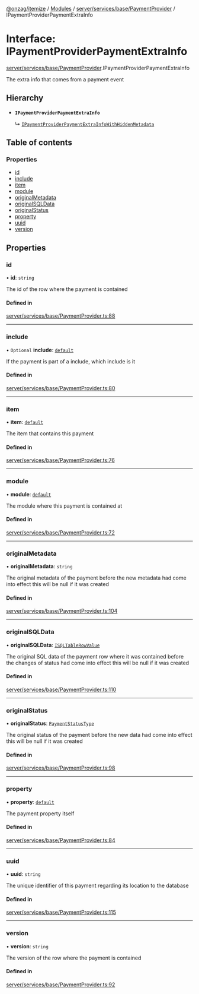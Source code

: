 [@onzag/itemize](../README.md) / [Modules](../modules.md) / [server/services/base/PaymentProvider](../modules/server_services_base_PaymentProvider.md) / IPaymentProviderPaymentExtraInfo

# Interface: IPaymentProviderPaymentExtraInfo

[server/services/base/PaymentProvider](../modules/server_services_base_PaymentProvider.md).IPaymentProviderPaymentExtraInfo

The extra info that comes from a payment event

## Hierarchy

- **`IPaymentProviderPaymentExtraInfo`**

  ↳ [`IPaymentProviderPaymentExtraInfoWithHiddenMetadata`](server_services_base_PaymentProvider.IPaymentProviderPaymentExtraInfoWithHiddenMetadata.md)

## Table of contents

### Properties

- [id](server_services_base_PaymentProvider.IPaymentProviderPaymentExtraInfo.md#id)
- [include](server_services_base_PaymentProvider.IPaymentProviderPaymentExtraInfo.md#include)
- [item](server_services_base_PaymentProvider.IPaymentProviderPaymentExtraInfo.md#item)
- [module](server_services_base_PaymentProvider.IPaymentProviderPaymentExtraInfo.md#module)
- [originalMetadata](server_services_base_PaymentProvider.IPaymentProviderPaymentExtraInfo.md#originalmetadata)
- [originalSQLData](server_services_base_PaymentProvider.IPaymentProviderPaymentExtraInfo.md#originalsqldata)
- [originalStatus](server_services_base_PaymentProvider.IPaymentProviderPaymentExtraInfo.md#originalstatus)
- [property](server_services_base_PaymentProvider.IPaymentProviderPaymentExtraInfo.md#property)
- [uuid](server_services_base_PaymentProvider.IPaymentProviderPaymentExtraInfo.md#uuid)
- [version](server_services_base_PaymentProvider.IPaymentProviderPaymentExtraInfo.md#version)

## Properties

### id

• **id**: `string`

The id of the row where the payment is contained

#### Defined in

[server/services/base/PaymentProvider.ts:88](https://github.com/onzag/itemize/blob/f2f29986/server/services/base/PaymentProvider.ts#L88)

___

### include

• `Optional` **include**: [`default`](../classes/base_Root_Module_ItemDefinition_Include.default.md)

If the payment is part of a include, which include is it

#### Defined in

[server/services/base/PaymentProvider.ts:80](https://github.com/onzag/itemize/blob/f2f29986/server/services/base/PaymentProvider.ts#L80)

___

### item

• **item**: [`default`](../classes/base_Root_Module_ItemDefinition.default.md)

The item that contains this payment

#### Defined in

[server/services/base/PaymentProvider.ts:76](https://github.com/onzag/itemize/blob/f2f29986/server/services/base/PaymentProvider.ts#L76)

___

### module

• **module**: [`default`](../classes/base_Root_Module.default.md)

The module where this payment is contained at

#### Defined in

[server/services/base/PaymentProvider.ts:72](https://github.com/onzag/itemize/blob/f2f29986/server/services/base/PaymentProvider.ts#L72)

___

### originalMetadata

• **originalMetadata**: `string`

The original metadata of the payment before the new metadata
had come into effect
this will be null if it was created

#### Defined in

[server/services/base/PaymentProvider.ts:104](https://github.com/onzag/itemize/blob/f2f29986/server/services/base/PaymentProvider.ts#L104)

___

### originalSQLData

• **originalSQLData**: [`ISQLTableRowValue`](base_Root_sql.ISQLTableRowValue.md)

The original SQL data of the payment row where it was contained
before the changes of status had come into effect
this will be null if it was created

#### Defined in

[server/services/base/PaymentProvider.ts:110](https://github.com/onzag/itemize/blob/f2f29986/server/services/base/PaymentProvider.ts#L110)

___

### originalStatus

• **originalStatus**: [`PaymentStatusType`](../enums/base_Root_Module_ItemDefinition_PropertyDefinition_types_payment.PaymentStatusType.md)

The original status of the payment before the new data
had come into effect
this will be null if it was created

#### Defined in

[server/services/base/PaymentProvider.ts:98](https://github.com/onzag/itemize/blob/f2f29986/server/services/base/PaymentProvider.ts#L98)

___

### property

• **property**: [`default`](../classes/base_Root_Module_ItemDefinition_PropertyDefinition.default.md)

The payment property itself

#### Defined in

[server/services/base/PaymentProvider.ts:84](https://github.com/onzag/itemize/blob/f2f29986/server/services/base/PaymentProvider.ts#L84)

___

### uuid

• **uuid**: `string`

The unique identifier of this payment regarding its location to
the database

#### Defined in

[server/services/base/PaymentProvider.ts:115](https://github.com/onzag/itemize/blob/f2f29986/server/services/base/PaymentProvider.ts#L115)

___

### version

• **version**: `string`

The version of the row where the payment is contained

#### Defined in

[server/services/base/PaymentProvider.ts:92](https://github.com/onzag/itemize/blob/f2f29986/server/services/base/PaymentProvider.ts#L92)
